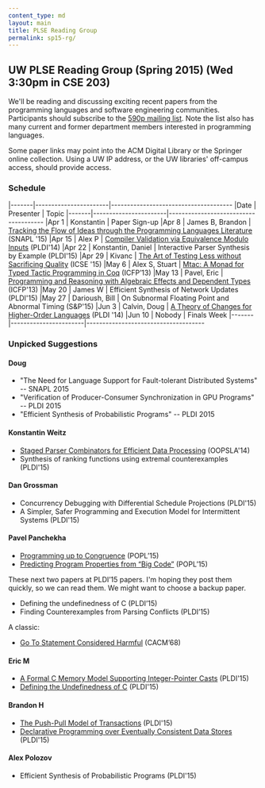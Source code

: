 ```yaml
---
content_type: md
layout: main
title: PLSE Reading Group
permalink: sp15-rg/
---
```


## UW PLSE Reading Group (Spring 2015) (Wed 3:30pm in CSE 203)

We'll be reading and discussing exciting recent papers from the programming
languages and software engineering communities.  Participants should
subscribe to the [590p mailing
list](https://mailman.cs.washington.edu/mailman/listinfo/cse590n). Note the
list also has many current and former department members interested in
programming languages.

Some paper links may point into the ACM Digital Library or the
Springer online collection. Using a UW IP address, or the UW
libraries' off-campus access, should provide access.

### Schedule

|-------|-----------------------|--------------------------------------
|Date   | Presenter             | Topic
|-------|-----------------------|--------------------------------------
|Apr  1 | Konstantin            | Paper Sign-up
|Apr  8 | James B, Brandon      | [Tracking the Flow of Ideas through the Programming Languages Literature](http://www.cs.princeton.edu/~mg19/papers/snapl2015.pdf) (SNAPL '15)
|Apr 15 | Alex P                | [Compiler Validation via Equivalence Modulo Inputs](http://web.cs.ucdavis.edu/~su/publications/emi.pdf) (PLDI'14)
|Apr 22 | Konstantin, Daniel    | Interactive Parser Synthesis by Example (PLDI'15)
|Apr 29 | Kivanc                | [The Art of Testing Less without Sacrificing Quality](http://research.microsoft.com/pubs/238350/The%20Art%20of%20Testing%20Less%20without%20Sacrificing%20Quality.pdf) (ICSE '15)
|May  6 | Alex S, Stuart        | [Mtac: A Monad for Typed Tactic Programming in Coq](http://www.mpi-sws.org/~dreyer/papers/mtac/paper.pdf) (ICFP’13)
|May 13 | Pavel, Eric           | [Programming and Reasoning with Algebraic Effects and Dependent Types](http://eb.host.cs.st-andrews.ac.uk/drafts/effects.pdf) (ICFP'13)
|May 20 | James W               | Efficient Synthesis of Network Updates (PLDI'15)
|May 27 | Darioush, Bill        | On Subnormal Floating Point and Abnormal Timing (S&P'15)
|Jun 3  | Calvin, Doug          | [A Theory of Changes for Higher-Order Languages](https://dl.acm.org/citation.cfm?id=2594304) (PLDI '14)
|Jun 10 | Nobody                | Finals Week
|-------|-----------------------|-------------------------------------

### Unpicked Suggestions

#### Doug
- "The Need for Language Support for Fault-tolerant Distributed Systems" -- SNAPL 2015
- "Verification of Producer-Consumer Synchronization in GPU Programs" -- PLDI 2015
- "Efficient Synthesis of Probabilistic Programs" -- PLDI 2015

#### Konstantin Weitz

- [Staged Parser Combinators for Efficient Data Processing](http://infoscience.epfl.ch/record/203076/files/p637-jonnalagedda.pdf) (OOPSLA'14)
- Synthesis of ranking functions using extremal counterexamples (PLDI'15)

#### Dan Grossman

- Concurrency Debugging with Differential Schedule Projections (PLDI'15)
- A Simpler, Safer Programming and Execution Model for Intermittent Systems (PLDI'15)

#### Pavel Panchekha

- [Programming up to Congruence](http://www.seas.upenn.edu/~sweirich/papers/congruence-extended.pdf) (POPL’15)
- [Predicting Program Properties from “Big Code”](http://www.srl.inf.ethz.ch/papers/jsnice15.pdf) (POPL’15)

These next two papers at PLDI’15 papers.
I'm hoping they post them quickly, so we can read them.
We might want to choose a backup paper.

- Defining the undefinedness of C (PLDI’15)
- Finding Counterexamples from Parsing Conflicts (PLDI’15)

A classic:

- [Go To Statement Considered Harmful](http://www.u.arizona.edu/~rubinson/copyright_violations/Go_To_Considered_Harmful.html) (CACM’68)

#### Eric M
- [A Formal C Memory Model Supporting Integer-Pointer Casts](http://conf.researchr.org/event/pldi2015/pldi2015-papers-a-formal-c-memory-model-supporting-integer-pointer-casts) (PLDI'15)
- [Defining the Undefinedness of C](http://conf.researchr.org/event/pldi2015/pldi2015-papers-defining-the-undefinedness-of-c) (PLDI'15)

#### Brandon H
- [The Push-Pull Model of Transactions](http://conf.researchr.org/event/pldi2015/pldi2015-papers-the-push-pull-model-of-transactions) (PLDI'15)
- [Declarative Programming over Eventually Consistent Data Stores](http://conf.researchr.org/event/pldi2015/pldi2015-papers-declarative-programming-over-eventually-consistent-data-stores) (PLDI'15)

#### Alex Polozov
- Efficient Synthesis of Probabilistic Programs (PLDI'15)
